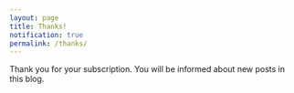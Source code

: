 ```yaml
---
layout: page
title: Thanks!
notification: true
permalink: /thanks/
---
```


Thank you for your subscription. You will be informed about new posts in this
blog.
